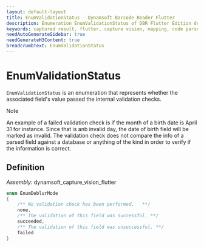 ```yaml
---
layout: default-layout
title: EnumValidationStatus - Dynamsoft Barcode Reader Flutter
description: Enumeration EnumValidationStatus of DBR Flutter Edition defines the status of a field's value after the internal validation checks
keywords: captured result, flutter, capture vision, mapping, code parser, validation
needAutoGenerateSidebar: true
needGenerateH3Content: true
breadcrumbText: EnumValidationStatus
---
```


# EnumValidationStatus

`EnumValidationStatus` is an enumeration that represents whether the associated field's value passed the internal validation checks.

> [!NOTE]
> An example of a failed validation check is if the month of a birth date is April 31 for instance. Since that is anb invalid day, the date of birth field will be marked as invalid. The validation check does not compare the info of a parsed field against a database or anything of the kind in order to verify if the information is correct.


## Definition

*Assembly:* dynamsoft_capture_vision_flutter

```dart
enum EnumDeblurMode
{
    /** No validation check has been performed.   **/
    none,
    /** The validation of this field was successful. **/
    succeeded,
    /** The validation of this field was unsuccessful. **/
    failed
}
```
